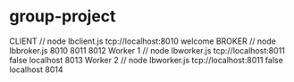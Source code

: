 # group-project
CLIENT // node lbclient.js tcp://localhost:8010 welcome
BROKER // node lbbroker.js 8010 8011 8012
Worker 1 // node lbworker.js tcp://localhost:8011 false localhost 8013
Worker 2 // node lbworker.js tcp://localhost:8011 false localhost 8014